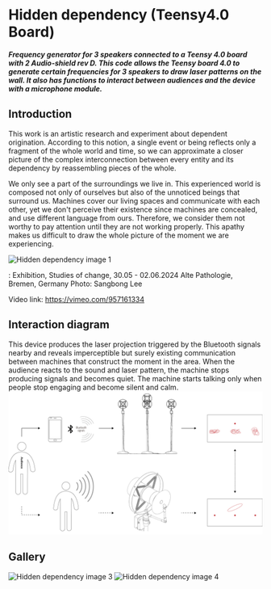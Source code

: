 # Hidden dependency (Teensy4.0 Board)

**_Frequency generator for 3 speakers connected to a Teensy 4.0 board with 2 Audio-shield rev D. This code allows the Teensy board 4.0 to generate certain frequencies for 3 speakers to draw laser patterns on the wall. It also has functions to interact between audiences and the device with a microphone module._**

## Introduction

This work is an artistic research and experiment about dependent origination. According to this notion, a single event or being reflects only a fragment of the whole world and time, so we can approximate a closer picture of the complex interconnection between every entity and its dependency by reassembling pieces of the whole.

We only see a part of the surroundings we live in. This experienced world is composed not only of ourselves but also of the unnoticed beings that surround us. Machines cover our living spaces and communicate with each other, yet we don't perceive their existence since machines are concealed, and use different language from ours. Therefore, we consider them not worthy to pay attention until they are not working properly. This apathy makes us difficult to draw the whole picture of the moment we are experiencing.

![Hidden dependency image 1](/assets/images/image_1.png)

: Exhibition, Studies of change, 30.05 - 02.06.2024 Alte Pathologie, Bremen, Germany Photo: Sangbong Lee

Video link: https://vimeo.com/957161334

## Interaction diagram
This device produces the laser projection triggered by the Bluetooth signals nearby and reveals imperceptible but surely existing communication between machines that construct the moment in the area. When the audience reacts to the sound and laser pattern, the machine stops producing signals and becomes quiet. The machine starts talking only when people stop engaging and become silent and calm.
![Hidden dependency image 2](/assets/images/diagram_web.jpg)

## Gallery
![Hidden dependency image 3](/assets/images/image_2.png)
![Hidden dependency image 4](/assets/images/image_3.png)

